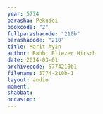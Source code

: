 ```yaml
---
year: 5774
parasha: Pekudei
bookcode: "2"
fullparashacode: "210b"
parashacode: "210"
title: Marit Ayin
author: Rabbi Eliezer Hirsch
date: 2014-03-01
archivecode: 5774210b1
filename: 5774-210b-1
layout: audio
moment: 
shabbat: 
occasion: 
---
```

